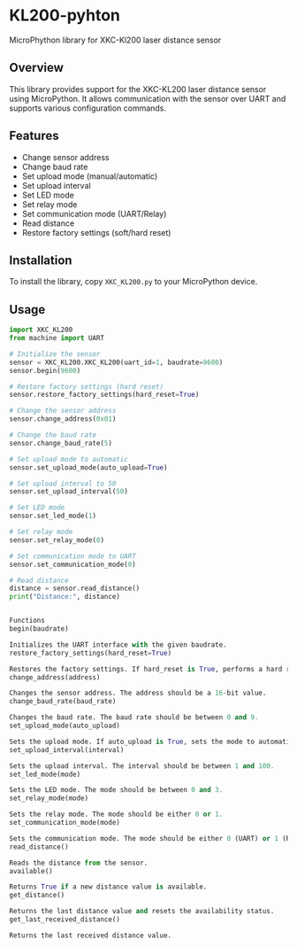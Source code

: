 # KL200-pyhton
MicroPhython library for XKC-Kl200 laser distance sensor


## Overview

This library provides support for the XKC-KL200 laser distance sensor using MicroPython. It allows communication with the sensor over UART and supports various configuration commands.

## Features

- Change sensor address
- Change baud rate
- Set upload mode (manual/automatic)
- Set upload interval
- Set LED mode
- Set relay mode
- Set communication mode (UART/Relay)
- Read distance
- Restore factory settings (soft/hard reset)

## Installation

To install the library, copy `XKC_KL200.py` to your MicroPython device.

## Usage

```python
import XKC_KL200
from machine import UART

# Initialize the sensor
sensor = XKC_KL200.XKC_KL200(uart_id=1, baudrate=9600)
sensor.begin(9600)

# Restore factory settings (hard reset)
sensor.restore_factory_settings(hard_reset=True)

# Change the sensor address
sensor.change_address(0x01)

# Change the baud rate
sensor.change_baud_rate(5)

# Set upload mode to automatic
sensor.set_upload_mode(auto_upload=True)

# Set upload interval to 50
sensor.set_upload_interval(50)

# Set LED mode
sensor.set_led_mode(1)

# Set relay mode
sensor.set_relay_mode(0)

# Set communication mode to UART
sensor.set_communication_mode(0)

# Read distance
distance = sensor.read_distance()
print("Distance:", distance)


Functions
begin(baudrate)

Initializes the UART interface with the given baudrate.
restore_factory_settings(hard_reset=True)

Restores the factory settings. If hard_reset is True, performs a hard reset (0xFE); otherwise, performs a soft reset (0xFD).
change_address(address)

Changes the sensor address. The address should be a 16-bit value.
change_baud_rate(baud_rate)

Changes the baud rate. The baud rate should be between 0 and 9.
set_upload_mode(auto_upload)

Sets the upload mode. If auto_upload is True, sets the mode to automatic; otherwise, sets it to manual.
set_upload_interval(interval)

Sets the upload interval. The interval should be between 1 and 100.
set_led_mode(mode)

Sets the LED mode. The mode should be between 0 and 3.
set_relay_mode(mode)

Sets the relay mode. The mode should be either 0 or 1.
set_communication_mode(mode)

Sets the communication mode. The mode should be either 0 (UART) or 1 (Relay).
read_distance()

Reads the distance from the sensor.
available()

Returns True if a new distance value is available.
get_distance()

Returns the last distance value and resets the availability status.
get_last_received_distance()

Returns the last received distance value.
